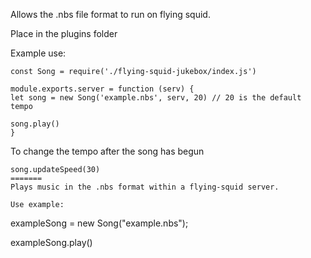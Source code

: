 Allows the .nbs file format to run on flying squid.

Place in the plugins folder

Example use:
```
const Song = require('./flying-squid-jukebox/index.js')

module.exports.server = function (serv) {
let song = new Song('example.nbs', serv, 20) // 20 is the default tempo

song.play()
}
```

To change the tempo after the song has begun
```
song.updateSpeed(30)
=======
Plays music in the .nbs format within a flying-squid server.

Use example:
```
exampleSong = new Song("example.nbs");

exampleSong.play()
